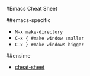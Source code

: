 #Emacs Cheat Sheet

##emacs-specific
- `M-x make-directory`
- `C-x { #make window smaller`
- `C-x } #make windows bigger`

##ensime
- [cheat-sheet](http://ensime.org/editors/emacs/cheat_sheet/)